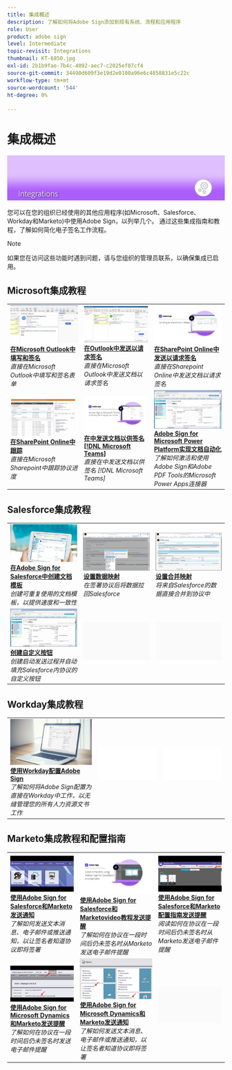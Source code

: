 ```yaml
---
title: 集成概述
description: 了解如何将Adobe Sign添加到现有系统、流程和应用程序
role: User
product: adobe sign
level: Intermediate
topic-revisit: Integrations
thumbnail: KT-6850.jpg
exl-id: 2b1b9fae-7b4c-4092-aec7-c2025ef07cf4
source-git-commit: 34490d609f3e19d2e0100a96e6c4858831e5c22c
workflow-type: tm+mt
source-wordcount: '544'
ht-degree: 0%

---
```


# 集成概述

![Sign集成图像](../assets/Hero-Integrate.png)

您可以在您的组织已经使用的其他应用程序(如Microsoft、Salesforce、Workday和Marketo)中使用Adobe Sign，以列举几个。 通过这些集成指南和教程，了解如何简化电子签名工作流程。

>[!NOTE]
> 如果您在访问这些功能时遇到问题，请与您组织的管理员联系，以确保集成已启用。

## Microsoft集成教程

<table style="table-layout:fixed">
<tr>
  <td>
    <a href="fill-and-sign-doc-microsoft-outlook.md">
      <img alt="在Microsoft Outlook中填写和签名" src="../assets/MS-FillSign.png" />
    </a>
    <div>
    <a href="fill-and-sign-doc-microsoft-outlook.md"><strong>在Microsoft Outlook中填写和签名</strong></a>
    </div>
    <em>直接在Microsoft Outlook中填写和签名表单</em>
    <br>
  </td>
  <td>
    <a href="send-for-signature-with-outlook.md">
      <img alt="在Outlook中发送以请求签名" src="../assets/MS-SendOutlook.png" />
    </a>
    <div>
    <a href="send-for-signature-with-outlook.md"><strong>在Outlook中发送以请求签名</strong></a>
    </div>
    <em>直接在Microsoft Outlook中发送文档以请求签名</em>
    <br>
  </td>
  <td>
    <a href="send-for-signature-with-sharepoint-online.md">
      <img alt="在SharePoint Online中发送以请求签名" src="../assets/Sending-in-SP.png" />
    </a>
    <div>
    <a href="send-for-signature-with-sharepoint-online.md"><strong>在SharePoint Online中发送以请求签名</strong></a>
    </div>
    <em>直接在Sharepoint Online中发送文档以请求签名</em>
    <br>
  </td>
</tr>
<tr>
  <td>
    <a href="track-an-agreement-with-sharepoint-online.md">
      <img alt="在SharePoint Online中跟踪" src="../assets/MS-TrackSP.png" />
    </a>
    <div>
    <a href="track-an-agreement-with-sharepoint-online.md"><strong>在SharePoint Online中跟踪</strong></a>
    </div>
    <em>直接在Microsoft Sharepoint中跟踪协议进度</em>
    <br>
  </td>
  <td>
    <a href="adobe-sign-teams-mortgage.md">
      <img alt="在中发送文档以供签名 [!DNL Microsoft Teams]" src="../assets/teamsmortgage.png" />
    </a>
    <div>
    <a href="adobe-sign-teams-mortgage.md"><strong>在中发送文档以供签名 [!DNL Microsoft Teams]</strong></a>
    </div>
    <em>直接在中发送文档以供签名 [!DNL Microsoft Teams]</em>
    <br>
  </td>
  <td>
    <a href="documentautomation.md">
      <img alt="Adobe Sign for Microsoft Power Platform实现文档自动化" src="../assets/SF-Button.png" />
    </a>
    <div>
    <a href="documentautomation.md"><strong>Adobe Sign for Microsoft Power Platform实现文档自动化</strong></a>
    </div>
    <em>了解如何激活和使用Adobe Sign和Adobe PDF Tools的Microsoft Power Apps连接器</em>
    <br>
  </td>
</tr>
</table>

## Salesforce集成教程

<table style="table-layout:fixed">
<tr>
  <td>
    <a href="create-an-agreement-template.md">
      <img alt="在Adobe Sign for Salesforce中创建文档模板" src="../assets/SF-Template.png" />
    </a>
    <div>
    <a href="create-an-agreement-template.md"><strong>在Adobe Sign for Salesforce中创建文档模板</strong></a>
    </div>
    <em>创建可重复使用的文档模板，以提供速度和一致性</em>
    <br>
  </td>
  <td>
    <a href="set-up-data-mapping.md">
      <img alt="设置数据映射" src="../assets/SF-DataMapping.png" />
    </a>
    <div>
    <a href="set-up-data-mapping.md"><strong>设置数据映射</strong></a>
    </div>
    <em>在签署协议后将数据拉回Salesforce</em>
    <br>
  </td>
  <td>
    <a href="set-up-merging-map.md">
      <img alt="设置合并映射" src="../assets/SF-MergeMapping.png" />
    </a>
    <div>
    <a href="set-up-merging-map.md"><strong>设置合并映射</strong></a>
    </div>
    <em>将来自Salesforce的数据直接合并到协议中</em>
    <br>
  </td>
</tr>
<tr>
  <td>
    <a href="create-a-custom-button.md">
      <img alt="创建自定义按钮" src="../assets/SF-Button.png" />
    </a>
    <div>
    <a href="create-a-custom-button.md"><strong>创建自定义按钮</strong></a>
    </div>
    <em>创建启动发送过程并自动填充Salesforce内协议的自定义按钮</em>
    <br>
  </td>
  <td>
    <img alt="间隔符" src="../assets/Grayspacer.png" />
    <div>
    <br>
  </td>
  <td>
    <img alt="间隔符" src="../assets/Grayspacer.png" />
    <div>
    <br>
  </td>
</tr>
</table>

## Workday集成教程

<table style="table-layout:fixed">
<tr>
  <td>
    <a href="workday.md">
      <img alt="使用Workday配置Adobe Sign" src="../assets/WD-Configure.png" />
    </a>
    <div>
    <a href="workday.md"><strong>使用Workday配置Adobe Sign</strong></a>
    </div>
    <em>了解如何将Adobe Sign配置为直接在Workday中工作，以无缝管理您的所有人力资源文书工作</em>
    <br>
  </td>
  <td>
    <img alt="间隔符" src="../assets/Whitespacer.png" />
    <div>
    <br>
  </td>
  <td>
    <img alt="间隔符" src="../assets/Whitespacer.png" />
    <div>
    <br>
  </td>
</tr>
</table>

## Marketo集成教程和配置指南

<table style="table-layout:fixed">
<tr>
  <td>
    <a href="marketo-salesforce-sms.md">
      <img alt="使用Adobe Sign for Salesforce和Marketo发送通知" src="../assets/Integrate-Salesforce-SMS.jpg" />
    </a>
    <div>
    <a href="marketo-salesforce-sms.md"><strong>使用Adobe Sign for Salesforce和Marketo发送通知</strong></a>
    </div>
    <em>了解如何发送文本消息、电子邮件或推送通知，以让签名者知道协议即将签署</em>
    <br>
  </td>
  <td>
    <a href="marketo-salesforce-reminder-video.md">
      <img alt="使用Adobe Sign for Salesforce和Marketo视频教程发送提醒" src="../assets/Integrate-Salesforce-Reminder-Video.png" />
    </a>
    <div>
    <a href="marketo-salesforce-reminder.md"><strong>使用Adobe Sign for Salesforce和Marketovideo教程发送提醒</strong></a>
    </div>
    <em>了解如何在协议在一段时间后仍未签名时从Marketo发送电子邮件提醒</em>
    <br>
  </td>
  <td>
    <a href="marketo-salesforce-reminder.md">
      <img alt="使用Adobe Sign for Salesforce和Marketo配置指南发送提醒" src="../assets/Integrate-Salesforce-Reminder.jpg" />
    </a>
    <div>
    <a href="marketo-salesforce-reminder.md"><strong>使用Adobe Sign for Salesforce和Marketo配置指南发送提醒</strong></a>
    </div>
    <em>阅读如何在协议在一段时间后仍未签名时从Marketo发送电子邮件提醒</em>
    <br>
  </td>
</tr>
<tr>
  <td>
    <a href="marketo-dynamics-reminder.md">
      <img alt="使用Adobe Sign for Microsoft Dynamics和Marketo发送提醒" src="../assets/Integrate-Dynamics-Reminder.jpg" />
    </a>
    <div>
    <a href="marketo-dynamics-reminder.md"><strong>使用Adobe Sign for Microsoft Dynamics和Marketo发送提醒</strong></a>
    </div>
    <em>了解如何在协议在一段时间后仍未签名时发送电子邮件提醒</em>
    <br>
  </td>
  <td>
    <a href="marketo-dynamics-sms.md">
      <img alt="使用Adobe Sign for Microsoft Dynamics和Marketo发送通知" src="../assets/Integrate-Dynamics-SMS.jpg" />
    </a>
    <div>
    <a href="marketo-dynamics-sms.md"><strong>使用Adobe Sign for Microsoft Dynamics和Marketo发送通知</strong></a>
    </div>
    <em>了解如何发送文本消息、电子邮件或推送通知，以让签名者知道协议即将签署</em>
    <br>
  </td>
  <td>
    <img alt="间隔符" src="../assets/Grayspacer.png" />
    <div>
    <br>
  </td>
</tr>
</table>
